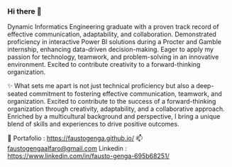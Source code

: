 ### Hi there 👋

Dynamic Informatics Engineering graduate with a proven track record of effective communication, adaptability, and collaboration. Demonstrated proficiency in interactive Power BI solutions during a Procter and Gamble internship, enhancing data-driven decision-making. Eager to apply my passion for technology, teamwork, and problem-solving in an innovative environment. Excited to contribute creativity to a forward-thinking organization.

✨ What sets me apart is not just technical proficiency but also a deep-seated commitment to fostering effective communication, teamwork, and organization. Excited to contribute to the success of a forward-thinking organization through creativity, adaptability, and a collaborative approach. Enriched by a multicultural background and perspective, I bring a unique blend of skills and experiences to drive positive outcomes.

💼 Portafolio : https://faustogenga.github.io/
📫 faustogengaalfaro@gmail.com
Linkedin : https://www.linkedin.com/in/fausto-genga-695b68251/
